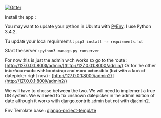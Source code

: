 [![Gitter](https://badges.gitter.im/Join%20Chat.svg)](https://gitter.im/julienkosinski/psychomino?utm_source=badge&utm_medium=badge&utm_campaign=pr-badge&utm_content=badge)

Install the app :

You may want to update your python in Ubuntu with [PyEnv](https://github.com/yyuu/pyenv). I use Python 3.4.2.

Tu update your local requirments :
```pip3 install -r requirments.txt```

Start the server :
```python3 manage.py runserver```

For now this is just the admin wich works so go to the route :
[http://127.0.0.1:8000/admin/](http://127.0.0.1:8000/admin/)
Or for the other interface made with bootstrap and more extensible (but with a lack of datepicker right now) :
[http://127.0.0.1:8000/admin2/](http://127.0.0.1:8000/admin2/)

We will have to choose between the two.
We will need to implement a true DB system.
We will need to fix unshown datepicker in the admin edition of date although it works with django.contrib.admin but not with djadmin2.

Env Template base : [django-project-template](https://github.com/jpadilla/django-project-template)